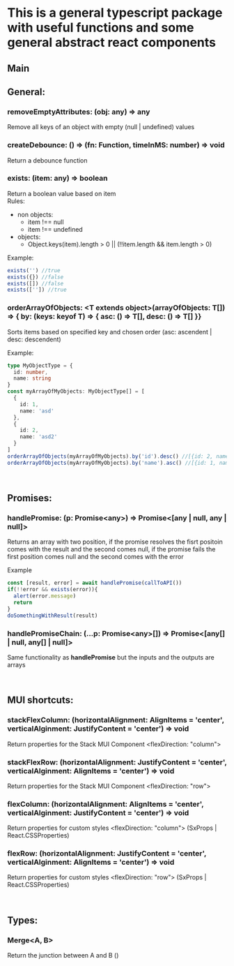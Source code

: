 # This is a general typescript package with useful functions and some general abstract react components


## Main

## General:

### removeEmptyAttributes: (obj: any) => any
Remove all keys of an object with empty (null | undefined) values

### createDebounce: () => (fn: Function, timeInMS: number) => void
Return a debounce function

### exists: (item: any) => boolean
Return a boolean value based on item <br>
Rules:
  - non objects:
    - item !== null
    - item !== undefined
  - objects:
    - Object.keys(item).length > 0 || (!!item.length && item.length > 0)

Example:
```typescript
exists('') //true
exists({}) //false
exists([]) //false
exists(['']) //true
```

### orderArrayOfObjects: \<T extends object\>(arrayOfObjects: T[]) => { by: (keys: keyof T) => { asc: () => T[], desc: () => T[] }}
Sorts items based on specified key and chosen order (asc: ascendent | desc: descendent)

Example:
```typescript
type MyObjectType = {
  id: number,
  name: string
}
const myArrayOfMyObjects: MyObjectType[] = [
  {
    id: 1,
    name: 'asd'
  },
  {
    id: 2,
    name: 'asd2'
  }
]
orderArrayOfObjects(myArrayOfMyObjects).by('id').desc() //[{id: 2, name: 'asd2'}, {id: 1, name: 'asd'}]
orderArrayOfObjects(myArrayOfMyObjects).by('name').asc() //[{id: 1, name: 'asd'}, {id: 2, name: 'asd2'}]
```

<br>

## Promises:

### handlePromise: (p: Promise\<any\>) => Promise\<[any | null, any | null]\>

Returns an array with two position, if the promise resolves the fisrt positoin comes with the result and the second comes null, if the promise fails the first position comes null and the second comes with the error

Example
```typescript
const [result, error] = await handlePromise(callToAPI())
if(!!error && exists(error)){
  alert(error.message)
  return
}
doSomethingWithResult(result)
```

### handlePromiseChain: (...p: Promise\<any\>[]) => Promise\<[any[] | null, any[] | null]\>
Same functionality as **handlePromise** but the inputs and the outputs are arrays

<br>

## MUI shortcuts:

### stackFlexColumn: (horizontalAlignment: AlignItems = 'center', verticalAlginment: JustifyContent = 'center') => void

Return properties for the Stack MUI Component \<flexDirection: "column"\>


### stackFlexRow: (horizontalAlignment: JustifyContent = 'center', verticalAlginment: AlignItems = 'center') => void

Return properties for the Stack MUI Component \<flexDirection: "row"\>

### flexColumn: (horizontalAlignment: AlignItems = 'center', verticalAlginment: JustifyContent = 'center') => void
Return properties for custom styles \<flexDirection: "column"\> (SxProps | React.CSSProperties)

### flexRow: (horizontalAlignment: JustifyContent = 'center', verticalAlginment: AlignItems = 'center') => void
Return properties for custom styles \<flexDirection: "row"\> (SxProps | React.CSSProperties)

<br>

## Types:

### Merge\<A, B\>
Return the junction  between A and B ()